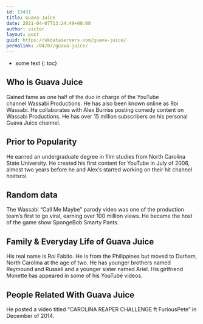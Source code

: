 ```yaml
---
id: 13431
title: Guava Juice
date: 2021-04-07T13:24:49+00:00
author: victor
layout: post
guid: https://ukdataservers.com/guava-juice/
permalink: /04/07/guava-juice/
---
```


* some text
{: toc}


## Who is Guava Juice



Gained fame as one half of the duo in charge of the YouTube channel Wassabi Productions. He has also been known online as Roi Wassabi. He collaborates with Alex Burriss posting comedy content on Wassabi Productions. He has over 15 million subscribers on his personal Guava Juice channel. 

                
                
                
## Prior to Popularity



He earned an undergraduate degree in film studies from North Carolina State University. He created his first content for YouTube in July of 2006, almost two years before he and Alex&#8217;s started working on their hit channel hoiitsroi. 

                
                
                
## Random data



The Wassabi &#8220;Call Me Maybe&#8221; parody video was one of the production team&#8217;s first to go viral, earning over 100 million views. He became the host of the game show SpongeBob Smarty Pants. 

                
                
                
## Family & Everyday Life of Guava Juice



His real name is Roi Fabito. He is from the Philippines but moved to Durham, North Carolina at the age of two. He has younger brothers named Reymound and Russell and a younger sister named Ariel. His girlfriend Monette has appeared in some of his YouTube videos.

                
                
                
## People Related With Guava Juice



He posted a video titled &#8220;CAROLINA REAPER CHALLENGE ft FuriousPete&#8221; in December of 2014.

                
              
            
          
          
          